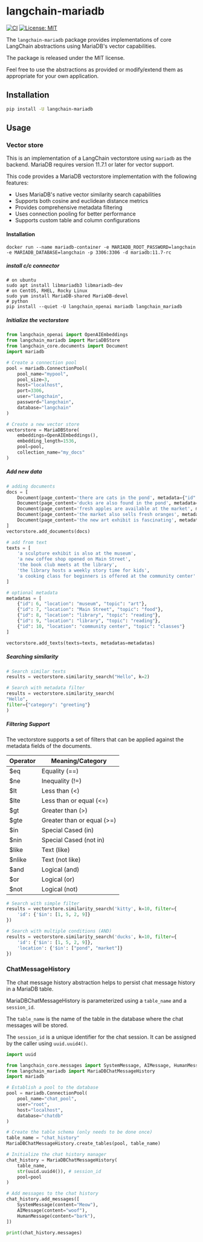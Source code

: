 # langchain-mariadb

[![CI](https://github.com/rusher/langchain-mariadb/actions/workflows/ci.yml/badge.svg)](https://github.com/rusher/langchain-mariadb/actions/workflows/ci.yml)
[![License: MIT](https://img.shields.io/badge/License-MIT-yellow.svg)](https://opensource.org/licenses/MIT)

The `langchain-mariadb` package provides implementations of core LangChain abstractions using MariaDB's vector capabilities.

The package is released under the MIT license.

Feel free to use the abstractions as provided or modify/extend them as appropriate for your own application.

## Installation

```bash
pip install -U langchain-mariadb
```

## Usage
### Vector store

This is an implementation of a LangChain vectorstore using `mariadb` as the backend.
MariaDB requires version 11.7.1 or later for vector support.

This code provides a MariaDB vectorstore implementation with the following features:

* Uses MariaDB's native vector similarity search capabilities
* Supports both cosine and euclidean distance metrics
* Provides comprehensive metadata filtering
* Uses connection pooling for better performance
* Supports custom table and column configurations

#### Installation

```shell
docker run --name mariadb-container -e MARIADB_ROOT_PASSWORD=langchain -e MARIADB_DATABASE=langchain -p 3306:3306 -d mariadb:11.7-rc
```

##### install c/c connector
```shell
# on ubuntu
sudo apt install libmariadb3 libmariadb-dev
# on CentOS, RHEL, Rocky Linux
sudo yum install MariaDB-shared MariaDB-devel
# python  
pip install --quiet -U langchain_openai mariadb langchain_mariadb
```
##### Initialize the vectorstore
```python
from langchain_openai import OpenAIEmbeddings
from langchain_mariadb import MariaDBStore
from langchain_core.documents import Document
import mariadb

# Create a connection pool
pool = mariadb.ConnectionPool(
    pool_name="mypool",
    pool_size=3,
    host="localhost",
    port=3306,
    user="langchain",
    password="langchain",
    database="langchain"
)

# Create a new vector store
vectorstore = MariaDBStore(
    embeddings=OpenAIEmbeddings(),
    embedding_length=1536,
    pool=pool,
    collection_name="my_docs"
)
```

##### Add new data

```python
# adding documents
docs = [
    Document(page_content='there are cats in the pond', metadata={"id": 1, "location": "pond", "topic": "animals"}),
    Document(page_content='ducks are also found in the pond', metadata={"id": 2, "location": "pond", "topic": "animals"}),
    Document(page_content='fresh apples are available at the market', metadata={"id": 3, "location": "market", "topic": "food"}),
    Document(page_content='the market also sells fresh oranges', metadata={"id": 4, "location": "market", "topic": "food"}),
    Document(page_content='the new art exhibit is fascinating', metadata={"id": 5, "location": "museum", "topic": "art"}),
]
vectorstore.add_documents(docs)

# add from text
texts = [
    'a sculpture exhibit is also at the museum',
    'a new coffee shop opened on Main Street',
    'the book club meets at the library',
    'the library hosts a weekly story time for kids',
    'a cooking class for beginners is offered at the community center'
]

# optional metadata
metadatas = [
    {"id": 6, "location": "museum", "topic": "art"},
    {"id": 7, "location": "Main Street", "topic": "food"},
    {"id": 8, "location": "library", "topic": "reading"},
    {"id": 9, "location": "library", "topic": "reading"},
    {"id": 10, "location": "community center", "topic": "classes"}
]

vectorstore.add_texts(texts=texts, metadatas=metadatas)
```

##### Searching similarity

```python
# Search similar texts
results = vectorstore.similarity_search("Hello", k=2)

# Search with metadata filter
results = vectorstore.similarity_search(
"Hello",
filter={"category": "greeting"}
)
```

##### Filtering Support

The vectorstore supports a set of filters that can be applied against the metadata fields of the documents.

| Operator  | Meaning/Category        |
|-----------|-------------------------|
| \$eq      | Equality (==)           |
| \$ne      | Inequality (!=)         |
| \$lt      | Less than (<)           |
| \$lte     | Less than or equal (<=) |
| \$gt      | Greater than (>)        |
| \$gte     | Greater than or equal (>=) |
| \$in      | Special Cased (in)      |
| \$nin     | Special Cased (not in)  |
| \$like    | Text (like)             |
| \$nlike   | Text (not like)         |
| \$and     | Logical (and)           |
| \$or      | Logical (or)            |
| \$not     | Logical (not)           |

```python
# Search with simple filter
results = vectorstore.similarity_search('kitty', k=10, filter={
    'id': {'$in': [1, 5, 2, 9]}
})

# Search with multiple conditions (AND)
results = vectorstore.similarity_search('ducks', k=10, filter={
    'id': {'$in': [1, 5, 2, 9]},
    'location': {'$in': ["pond", "market"]}
})
```

### ChatMessageHistory

The chat message history abstraction helps to persist chat message history in a MariaDB table.

MariaDBChatMessageHistory is parameterized using a `table_name` and a `session_id`.

The `table_name` is the name of the table in the database where 
the chat messages will be stored.

The `session_id` is a unique identifier for the chat session. It can be assigned
by the caller using `uuid.uuid4()`.

```python
import uuid

from langchain_core.messages import SystemMessage, AIMessage, HumanMessage
from langchain_mariadb import MariaDBChatMessageHistory
import mariadb

# Establish a pool to the database
pool = mariadb.ConnectionPool(
    pool_name="chat_pool",
    user="root",
    host="localhost",
    database="chatdb"
)

# Create the table schema (only needs to be done once)
table_name = "chat_history"
MariaDBChatMessageHistory.create_tables(pool, table_name)

# Initialize the chat history manager
chat_history = MariaDBChatMessageHistory(
    table_name,
    str(uuid.uuid4()), # session_id
    pool=pool
)

# Add messages to the chat history
chat_history.add_messages([
    SystemMessage(content="Meow"),
    AIMessage(content="woof"),
    HumanMessage(content="bark"),
])

print(chat_history.messages)
```
